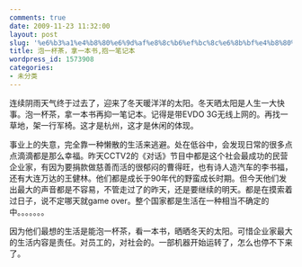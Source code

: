 ```yaml
---
comments: true
date: 2009-11-23 11:32:00
layout: post
slug: '%e6%b3%a1%e4%b8%80%e6%9d%af%e8%8c%b6%ef%bc%8c%e6%8b%bf%e4%b8%80%e6%9c%ac%e4%b9%a6%2c%e6%8a%b1%e4%b8%80%e7%ac%94%e8%ae%b0%e6%9c%ac'
title: 泡一杯茶，拿一本书,抱一笔记本
wordpress_id: 1573908
categories:
- 未分类
---
```


连续阴雨天气终于过去了，迎来了冬天暖洋洋的太阳。冬天晒太阳是人生一大快事。泡一杯茶，拿一本书再抑一笔记本。记得是带EVDO 3G无线上网的。再找一草地，架一行军椅。这才是杭州，这才是休闲的体现。  
  
事业上的失意，完全靠一种懒散的生活来逃避。处在低谷中，会发现日常的很多点点滴滴都是那么幸福。昨天CCTV2的《对话》节目中都是这个社会最成功的民营企业家，有因为要捐款做慈善而活的很郁闷的曹得旺，也有诗人造汽车的李书福，还有大连万达的王健林。他们都是成长于90年代的野蛮成长时期。但今天他们发出最大的声音都是不容易，不管走过了的昨天，还是要继续的明天。都是在摸索着过日子，说不定哪天就game over。整个国家都是生活在一种相当不确定的中。。。。。。。  
  
  
因为他们最想的生活是能泡一杯茶，看一本书，晒晒冬天的太阳。可惜企业家最大的生活内容是责任。对员工的，对社会的。一部机器开始运转了，怎么也停不下来了。

